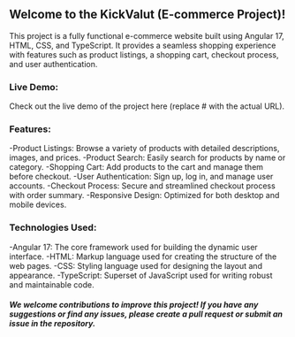 ## Welcome to the KickValut (E-commerce Project)!
This project is a fully functional e-commerce website built using Angular 17, HTML, CSS, and TypeScript. It provides a seamless shopping experience with features such as product listings, a shopping cart, checkout process, and user authentication.

### Live Demo:
Check out the live demo of the project here (replace # with the actual URL).

### Features:
-Product Listings: Browse a variety of products with detailed descriptions, images, and prices.
-Product Search: Easily search for products by name or category.
-Shopping Cart: Add products to the cart and manage them before checkout.
-User Authentication: Sign up, log in, and manage user accounts.
-Checkout Process: Secure and streamlined checkout process with order summary.
-Responsive Design: Optimized for both desktop and mobile devices.

### Technologies Used:
-Angular 17: The core framework used for building the dynamic user interface.
-HTML: Markup language used for creating the structure of the web pages.
-CSS: Styling language used for designing the layout and appearance.
-TypeScript: Superset of JavaScript used for writing robust and maintainable code.

##### We welcome contributions to improve this project! If you have any suggestions or find any issues, please create a pull request or submit an issue in the repository.
